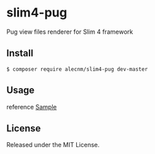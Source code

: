 # slim4-pug
Pug view files renderer for Slim 4 framework

## Install
`$ composer require alecnm/slim4-pug dev-master`

## Usage
reference [Sample](sample/)

## License
Released under the MIT License.
